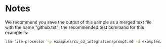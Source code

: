 # Notes

We recommend you save the output of this sample as a merged text file with the name "github.txt"; the recommended test command for this example is:

```bash
llm-file-processor -p examples/ci_cd_integration/prompt.md -d examples/ci_cd_integration/files -m github.txt
```
